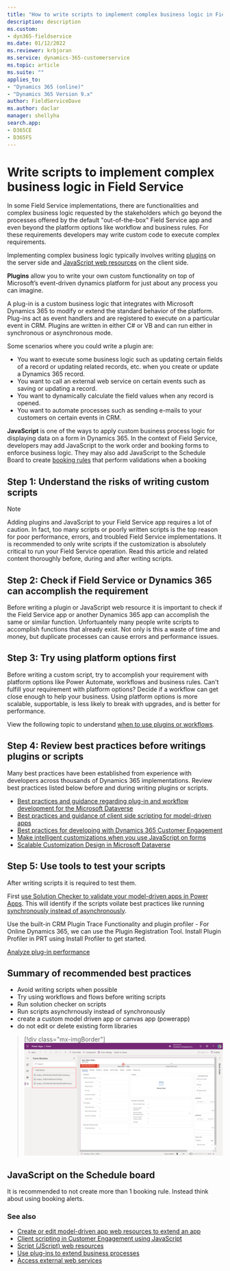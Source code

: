 ```yaml
---
title: "How to write scripts to implement complex business logic in Field Service | MicrosoftDocs"
description: description
ms.custom:
- dyn365-fieldservice
ms.date: 01/12/2022
ms.reviewer: krbjoran
ms.service: dynamics-365-customerservice
ms.topic: article
ms.suite: ""
applies_to:
- "Dynamics 365 (online)"
- "Dynamics 365 Version 9.x"
author: FieldServiceDave
ms.author: daclar
manager: shellyha
search.app:
- D365CE
- D365FS
---
```


# Write scripts to implement complex business logic in Field Service

In some Field Service implementations, there are functionalities and complex business logic requested by the stakeholders which go beyond the processes offered by the default "out-of-the-box" Field Service app and even beyond the platform options like workflow and business rules. For these requirements developers may write custom code to execute complex requirements.

Implementing complex business logic typically involves writing [plugins](https://docs.microsoft.com/en-us/powerapps/developer/data-platform/plug-ins) on the server side and [JavaScript web resources](https://docs.microsoft.com/en-us/dynamics365/customerengagement/on-premises/developer/clientapi/client-scripting?view=op-9-1) on the client side.  


**Plugins** allow you to write your own custom functionality on top of Microsoft’s event-driven dynamics platform for just about any process you can imagine.

A plug-in is a custom business logic that integrates with Microsoft Dynamics 365 to modify or extend the standard behavior of the platform. Plug-ins act as event handlers and are registered to execute on a particular event in CRM. Plugins are written in either C# or VB and can run either in synchronous or asynchronous mode.

Some scenarios where you could write a plugin are: 

- You want to execute some business logic such as updating certain fields of a record or updating related records, etc. when you create or update a Dynamics 365 record.
- You want to call an external web service on certain events such as saving or updating a record.
- You want to dynamically calculate the field values when any record is opened.
- You want to automate processes such as sending e-mails to your customers on certain events in CRM.

**JavaScript** is one of the ways to apply custom business process logic for displaying data on a form in Dynamics 365. In the context of Field Service, developers may add JavaScript to the work order and booking forms to enforce business logic. They may also add JavaScript to the Schedule Board to create [booking rules](set-up-booking-rules) that perform validations when a booking



## Step 1: Understand the risks of writing custom scripts

> [!Note]
> Adding plugins and JavaScript to your Field Service app requires a lot of caution. In fact, too many scripts or poorly written scripts is the top reason for poor performance, errors, and troubled Field Service implementations. It is recommended to only write scripts if the customization is absolutely critical to run your Field Service operation. Read this article and related content thoroughly before, during and after writing scripts.


## Step 2: Check if Field Service or Dynamics 365 can accomplish the requirement 
Before writing a plugin or JavaScript web resource it is important to check if the Field Service app or another Dynamics 365 app can accomplish the same or similar function. Unfortuantely many people write scripts to accomplish functions that already exist. Not only is this a waste of time and money, but duplicate processes can cause errors and performance issues.


## Step 3: Try using platform options first

Before writing a custom script, try to accomplish your requirement with platform options like Power Automate, workflows and business rules. Can't fulfill your requirement with platform options? Decide if a workflow can get close enough to help your business. Using platform options is more scalable, supportable, is less likely to break with upgrades, and is better for performance.

View the following topic to understand [when to use plugins or workflows](https://docs.microsoft.com/en-us/dynamics365/customerengagement/on-premises/developer/best-practices-sdk?view=op-9-1#when-to-use-plug-ins-vs-workflow).

## Step 4: Review best practices before writings plugins or scripts

Many best practices have been established from experience with developers across thousands of Dynamics 365 implementations. Review best practices listed below before and during writing plugins or scripts. 

- [Best practices and guidance regarding plug-in and workflow development for the Microsoft Dataverse](https://docs.microsoft.com/powerapps/developer/data-platform/best-practices/business-logic/)
- [Best practices and guidance of client side scripting for model-driven apps](https://docs.microsoft.com/en-us/powerapps/developer/model-driven-apps/best-practices/business-logic/)
- [Best practices for developing with Dynamics 365 Customer Engagement](https://docs.microsoft.com/en-us/dynamics365/customerengagement/on-premises/developer/best-practices-sdk?view=op-9-1)
- [Make intelligent customizations when you use JavaScript on forms](https://docs.microsoft.com/en-us/powerapps/maker/model-driven-apps/design-performant-forms#javascript-customization)
- [Scalable Customization Design in Microsoft Dataverse](https://docs.microsoft.com/en-us/powerapps/developer/data-platform/scalable-customization-design/overview)

## Step 5: Use tools to test your scripts

After writing scripts it is required to test them.

First [use Solution Checker to validate your model-driven apps in Power Apps](https://docs.microsoft.com/powerapps/maker/data-platform/use-powerapps-checker). This will identify if the scripts voilate best practices like running [synchronously instead of asynchronously](https://docs.microsoft.com/en-us/dynamics365/customerengagement/on-premises/developer/best-practices-sdk?view=op-9-1#when-to-use-plug-ins-vs-workflow). 

Use the built-in CRM Plugin Trace Functionality and plugin profiler - For Online Dynamics 365, we can use the Plugin Registration Tool. Install Plugin Profiler in PRT using Install Profiler to get started. 

[Analyze plug-in performance](https://docs.microsoft.com/en-us/powerapps/developer/data-platform/analyze-performance)



## Summary of recommended best practices

- Avoid writing scripts when possible
- Try using workflows and flows before writing scripts
- Run solution checker on scripts
- Run scripts asynchrnously instead of synchronously
- create a custom model driven app or canvas app (powerapp)
- do not edit or delete existing form libraries 

> [!div class="mx-imgBorder"]
> ![Screenshot of ](./media/customization-form-libraries.png)

## JavaScript on the Schedule board 

It is recommended to not create more than 1 booking rule. Instead think about using booking alerts. 

### See also

- [Create or edit model-driven app web resources to extend an app](https://docs.microsoft.com/en-us/powerapps/maker/model-driven-apps/create-edit-web-resources)
- [Client scripting in Customer Engagement using JavaScript](https://docs.microsoft.com/en-us/dynamics365/customerengagement/on-premises/developer/clientapi/client-scripting?view=op-9-1)
- [Script (JScript) web resources](https://docs.microsoft.com/en-us/powerapps/developer/model-driven-apps/script-jscript-web-resources)
- [Use plug-ins to extend business processes](https://docs.microsoft.com/en-us/powerapps/developer/data-platform/plug-ins)
- [Access external web services](https://docs.microsoft.com/en-us/powerapps/developer/data-platform/access-web-services)
